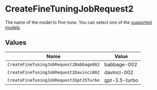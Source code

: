 # CreateFineTuningJobRequest2

The name of the model to fine-tune. You can select one of the
[supported models](/docs/guides/fine-tuning/what-models-can-be-fine-tuned).



## Values

| Name                                    | Value                                   |
| --------------------------------------- | --------------------------------------- |
| `CreateFineTuningJobRequest2Babbage002` | babbage-002                             |
| `CreateFineTuningJobRequest2Davinci002` | davinci-002                             |
| `CreateFineTuningJobRequest2Gpt35Turbo` | gpt-3.5-turbo                           |
